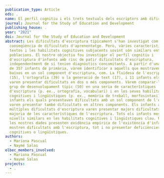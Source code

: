 ```yaml
---
publication_type: Article
eds: .
name: El perfil cognitiu i els trets textuals dels escriptors amb dificultats
journal: Journal for the Study of Education and Development
publishing_house: .
year: "2021"
doi: Journal for the Study of Education and Development
abstract: Les dificultats d'escriptura típicament s'han investigat com la
  conseqüència de dificultats d'aprenentatge. Però, vàries característiques dels
  textos i les habilitats cognitives subjacents sovint són similars entre les
  poblacions. El nostre objectiu fou investigar el perfil cognitiu i
  d'escriptura d'infants amb risc de patir dificultats d'escriptura,
  independentment de si tenien diagnòstics concomitants. A partir d'una mostra
  de 357 infants de primària, vàrem identificar a aquells que mostraven nivells
  baixos en un sol component d'escriptura, com. La fluïdesa de l'escriptura a mà
  (15), l'ortografia (39) o la generació de text (17), i 11 infants els quals
  varen presentar dificultats en dos o més components. Vàrem comparar-los amb un
  grup de desenvolupament típic (50) en una seria de característiques
  d'escriptura (p. ex., ortografia, vocabulari) i en les seves habilitats
  cognitives i lingüístiques (p. ex., memòria de treball, morfosintaxi). Els
  infants els quals presentaven dificultats amb un sol component de l'escriptura
  varen presentar també dificultats en altres components. Els infants amb
  múltiples dificultats d'escriptura varen presentar majors dificultats amb la
  majoria de les característiques de l'escriptura. Tots els infants mostraren
  nivells similars en les habilitats cognitives i lingüístiques clau. Per tant,
  les nostres dades presenten evidència empírica de l'existència d'infants que
  mostren dificultats amb l'escriptura, tot i no presentar deficiències
  cognitives o lingüístiques.
authors:
  - Mariona Pascual
  - Naymé Salas
elbec_members_involved:
  - Mariona Pascual
  - Naymé Salas
projects:
  - .
---
```

